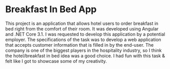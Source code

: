 # Breakfast In Bed App

This project is an application that allows hotel users to order breakfast in bed right from the comfort of their room. It was developed using Angular and .NET Core 3.1. I was requested to develop this application by a potential employer. The specifications of the task was to develop a web application that accepts customer information that is filled in by the end-user. The company is one of the biggest players in the hospitality industry, so I think the hotel/breakfast in bed idea was a good choice. I had fun with this task & felt like I got to showcase some of my creativity.
